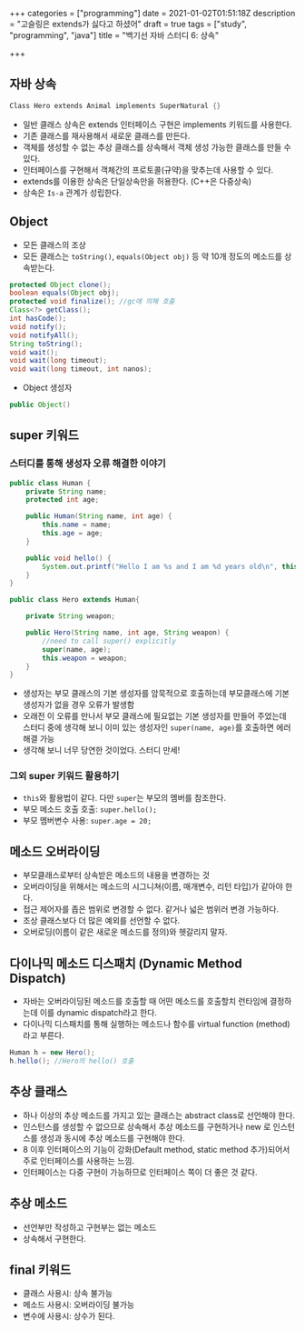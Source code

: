 +++
categories = ["programming"]
date = 2021-01-02T01:51:18Z
description = "고슬링은 extends가 싫다고 하셨어"
draft = true
tags = ["study", "programming", "java"]
title = "백기선 자바 스터디 6: 상속"

+++
## 자바 상속

```csharp
Class Hero extends Animal implements SuperNatural {}
```

- 일반 클래스 상속은 extends 인터페이스 구현은 implements 키워드를 사용한다.
- 기존 클래스를 재사용해서 새로운 클래스를 만든다.
- 객체를 생성할 수 없는 추상 클래스를 상속해서 객체 생성 가능한 클래스를 만들 수 있다.
- 인터페이스를 구현해서 객체간의 프로토콜(규약)을 맞추는데 사용할 수 있다.
- extends를 이용한 상속은 단일상속만을 허용한다. (C++은 다중상속)
- 상속은 `Is-a` 관계가 성립한다.

## Object

- 모든 클래스의 조상
- 모든 클래스는 `toString()`, `equals(Object obj)` 등 약 10개 정도의 메소드를 상속받는다.

```java
protected Object clone();
boolean equals(Object obj);
protected void finalize(); //gc에 의해 호출
Class<?> getClass();
int hasCode();
void notify();
void notifyAll();
String toString();
void wait();
void wait(long timeout);
void wait(long timeout, int nanos);
```

- Object 생성자

```java
public Object()
```

## super 키워드

### 스터디를 통해 생성자 오류 해결한 이야기

```java
public class Human {
    private String name;
    protected int age;

    public Human(String name, int age) {
        this.name = name;
        this.age = age;
    }

    public void hello() {
        System.out.printf("Hello I am %s and I am %d years old\n", this.name, this.age);
    }
}

public class Hero extends Human{

    private String weapon;

    public Hero(String name, int age, String weapon) {
        //need to call super() explicitly
        super(name, age); 
        this.weapon = weapon;
    }
}
```

- 생성자는 부모 클래스의 기본 생성자를 암묵적으로 호출하는데 부모클래스에 기본 생성자가 없을 경우 오류가 발생함
- 오래전 이 오류를 만나서 부모 클래스에 필요없는 기본 생성자를 만들어 주었는데 스터디 중에 생각해 보니 이미 있는 생성자인 `super(name, age)`를 호출하면 에러 해결 가능
- 생각해 보니 너무 당연한 것이었다. 스터디 만세!

### 그외  super 키워드 활용하기

- `this`와 활용법이 같다. 다만 `super`는 부모의 멤버를 참조한다.
- 부모 메소드 호출 호출: `super.hello();`
- 부모 멤버변수 사용: `super.age = 20;`

## 메소드 오버라이딩

- 부모클래스로부터 상속받은 메소드의 내용을 변경하는 것
- 오버라이딩을 위해서는 메소드의 시그니쳐(이름, 매개변수, 리턴 타입)가 같아야 한다.
- 접근 제어자를 좁은 범위로 변경할 수 없다. 같거나 넓은 범위러 변경 가능하다.
- 조상 클래스보다 더 많은 예외를 선언할 수 없다.
- 오버로딩(이름이 같은 새로운 메소드를 정의)와 헷갈리지 말자.

## 다이나믹 메소드 디스패치 (Dynamic Method Dispatch)

- 자바는 오버라이딩된 메소드를 호출할 때 어떤 메소드를 호출할치 런타임에 결정하는데 이를 dynamic dispatch라고 한다.
- 다이나믹 디스패치를 통해 실행하는 메소드나 함수를 virtual function (method) 라고 부른다.

```java
Human h = new Hero();
h.hello(); //Hero의 hello() 호출
```

## 추상 클래스

- 하나 이상의 추상 메소드를 가지고 있는 클래스는 abstract class로 선언해야 한다.
- 인스턴스를 생성할 수 없으므로 상속해서 추상 메소드를 구현하거나 new 로 인스턴스를 생성과 동시에 추상 메소드를 구현해야 한다.
- 8 이후 인터페이스의 기능이 강화(Default method, static method 추가)되어서 주로 인터페이스를 사용하는 느낌.
- 인터페이스는 다중 구현이 가능하므로 인터페이스 쪽이 더 좋은 것 같다.

## 추상 메소드

- 선언부만 작성하고 구현부는 없는 메소드
- 상속해서 구현한다.

## final 키워드

- 클래스 사용시: 상속 불가능
- 메소드 사용시: 오버라이딩 불가능
- 변수에 사용시: 상수가 된다.